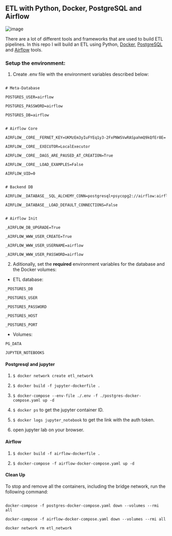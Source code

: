 ## ETL with Python, Docker, PostgreSQL and Airflow

![image](https://drive.google.com/uc?export=view&id=1NUq9DSFlOy5XOurspumIWlpN_pz65V7u)

There are a lot of different tools and frameworks that are used to build ETL pipelines. In this repo I will build an ETL using Python, [Docker](https://www.docker.com/), [PostgreSQL](https://www.postgresql.org/) and [Airflow](https://airflow.apache.org/) tools.
  

### Setup the environment:

1. Create .env file with the environment variables described below:

```

# Meta-Database

POSTGRES_USER=airflow

POSTGRES_PASSWORD=airflow

POSTGRES_DB=airflow


# Airflow Core

AIRFLOW__CORE__FERNET_KEY=UKMzEm3yIuFYEq1y3-2FxPNWSVwRASpahmQ9kQfEr8E=

AIRFLOW__CORE__EXECUTOR=LocalExecutor

AIRFLOW__CORE__DAGS_ARE_PAUSED_AT_CREATION=True

AIRFLOW__CORE__LOAD_EXAMPLES=False

AIRFLOW_UID=0

  
# Backend DB

AIRFLOW__DATABASE__SQL_ALCHEMY_CONN=postgresql+psycopg2://airflow:airflow@postgres/airflow

AIRFLOW__DATABASE__LOAD_DEFAULT_CONNECTIONS=False


# Airflow Init

_AIRFLOW_DB_UPGRADE=True

_AIRFLOW_WWW_USER_CREATE=True

_AIRFLOW_WWW_USER_USERNAME=airflow

_AIRFLOW_WWW_USER_PASSWORD=airflow

```

2. Aditionally, set the **required** environment variables for the database and the Docker volumes:

- ETL database:

`_POSTGRES_DB`

`_POSTGRES_USER`

`_POSTGRES_PASSWORD`

`_POSTGRES_HOST`

`_POSTGRES_PORT`


- Volumes:

`PG_DATA`

`JUPYTER_NOTEBOOKS`

  
#### Postgresql and jupyter

1. ``$ docker network create etl_network``

2. ``$ docker build -f jupyter-dockerfile .``

3. ``$ docker-compose --env-file ./.env -f ./postgres-docker-compose.yaml up -d``

4. ``$ docker ps`` to get the jupyter container ID.

5. ``$ docker logs jupyter_notebook`` to get the link with the auth token.

6. open jupyter lab on your browser.


#### Airflow

1. ``$ docker build -f airflow-dockerfile .``

2. ``$ docker-compose -f airflow-docker-compose.yaml up -d``


#### Clean Up

To stop and remove all the containers, including the bridge network, run the following command:

```

docker-compose -f postgres-docker-compose.yaml down --volumes --rmi all

docker-compose -f airflow-docker-compose.yaml down --volumes --rmi all

docker network rm etl_network

```